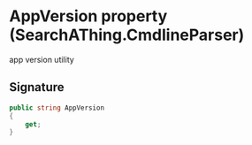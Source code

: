 # AppVersion property (SearchAThing.CmdlineParser)
app version utility

## Signature
```csharp
public string AppVersion
{
    get;
}
```
